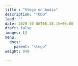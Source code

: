 ```yaml
---
title : "Stego en Audio"
description: "TODO"
lead: ""
date: 2020-10-06T08:48:45+00:00
draft: false
images: []
menu:
  docs:
    parent: "stego"
weight: 040

---
```

